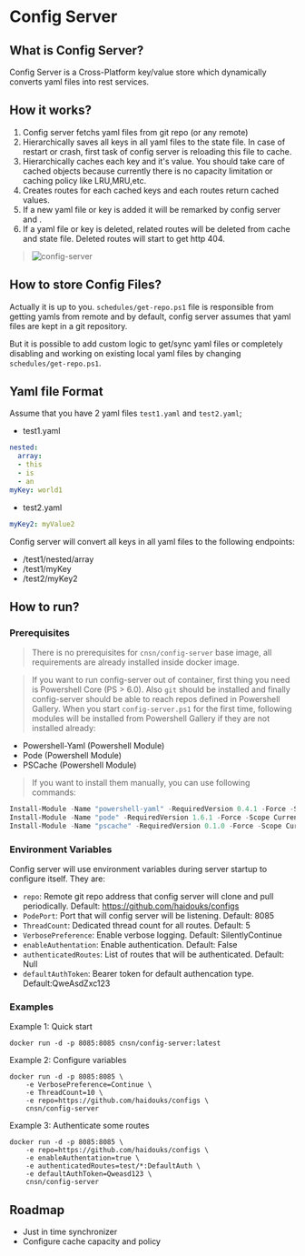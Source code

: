﻿# Config Server

## What is Config Server?
Config Server is a Cross-Platform key/value store which dynamically converts yaml files into rest services. 

## How it works?

1. Config server fetchs yaml files from git repo (or any remote)
2. Hierarchically saves all keys in all yaml files to the state file. In case of restart or crash, first task of config server is reloading this file to cache. 
3. Hierarchically caches each key and it's value. You should take care of cached objects because currently there is no capacity limitation or caching policy like LRU,MRU,etc. 
4. Creates routes for each cached keys and each routes return cached values.
5. If a new yaml file or key is added it will be remarked by config server and .
6. If a yaml file or key is deleted, related routes will be deleted from cache and state file. Deleted routes will start to get http 404.

>![config-server](https://user-images.githubusercontent.com/23384662/80245529-8b05de00-8673-11ea-8142-018c7ee5c51f.png)



## How to store Config Files?
Actually it is up to you.  `schedules/get-repo.ps1` file is responsible from getting yamls from remote and by default, config server assumes that yaml files are kept in a git repository. 

But it is possible to add custom logic to get/sync yaml files or completely disabling and working on existing local yaml files by changing `schedules/get-repo.ps1`.



## Yaml file Format
Assume that you have 2 yaml files `test1.yaml` and `test2.yaml`;

* test1.yaml
``` yaml
nested:
  array:
  - this
  - is
  - an
myKey: world1
```

* test2.yaml
``` yaml
myKey2: myValue2
```

Config server will convert all keys in all yaml files to the following endpoints:
* /test1/nested/array
* /test1/myKey
* /test2/myKey2


## How to run?

### Prerequisites
>There is no prerequisites for `cnsn/config-server` base image, all requirements are already installed inside docker image.

>If you want to run config-server out of container, first thing you need is Powershell Core (PS > 6.0). Also `git` should be installed and finally config-server should be able to reach repos defined in Powershell Gallery. When you start `config-server.ps1` for the first time, following modules will be installed from Powershell Gallery if they are not installed already:

* Powershell-Yaml (Powershell Module)
* Pode (Powershell Module)
* PSCache (Powershell Module)

>If you want to install them manually, you can use following commands:

``` Powershell
Install-Module -Name "powershell-yaml" -RequiredVersion 0.4.1 -Force -Scope CurrentUser
Install-Module -Name "pode" -RequiredVersion 1.6.1 -Force -Scope CurrentUser
Install-Module -Name "pscache" -RequiredVersion 0.1.0 -Force -Scope CurrentUser
```


### Environment Variables
Config server will use environment variables during server startup to configure itself. They are:
* `repo`: Remote git repo address that config server will clone and pull periodically. Default: https://github.com/haidouks/configs
* `PodePort`: Port that will config server will be listening. Default: 8085
* `ThreadCount`: Dedicated thread count for all routes. Default: 5
* `VerbosePreference`: Enable verbose logging. Default: SilentlyContinue
* `enableAuthentation`: Enable authentication. Default: False
* `authenticatedRoutes`: List of routes that will be authenticated. Default: Null
* `defaultAuthToken`: Bearer token for default authencation type. Default:QweAsdZxc123


### Examples
Example 1: Quick start
``` Docker
docker run -d -p 8085:8085 cnsn/config-server:latest
```
Example 2: Configure variables
``` Docker
docker run -d -p 8085:8085 \
    -e VerbosePreference=Continue \
    -e ThreadCount=10 \
    -e repo=https://github.com/haidouks/configs \
    cnsn/config-server
```
Example 3: Authenticate some routes
``` Docker
docker run -d -p 8085:8085 \
    -e repo=https://github.com/haidouks/configs \
    -e enableAuthentation=true \
    -e authenticatedRoutes=test/*:DefaultAuth \
    -e defaultAuthToken=Qweasd123 \
    cnsn/config-server
```

## Roadmap
* Just in time synchronizer
* Configure cache capacity and policy